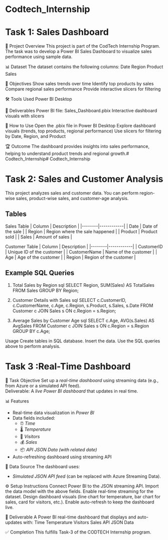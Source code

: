 # Codtech_Internship
# Task 1: Sales Dashboard
📌 Project Overview
This project is part of the CodTech Internship Program.
The task was to develop a Power BI Sales Dashboard to visualize sales performance using sample data.

📊 Dataset
The dataset contains the following columns:
Date
Region
Product
Sales

🎯 Objectives
Show sales trends over time
Identify top products by sales
Compare regional sales performance
Provide interactive slicers for filtering

🛠️ Tools Used
Power BI Desktop

📁 Deliverables
Power BI file: Sales_Dashboard.pbix
Interactive dashboard visuals with slicers

🚀 How to Use
Open the .pbix file in Power BI Desktop
Explore dashboard visuals (trends, top products, regional performance)
Use slicers for filtering by Date, Region, and Product

🏆 Outcome
The dashboard provides insights into sales performance, helping to understand product trends and regional growth.# Codtech_Internship# Codtech_Internship



# Task 2: Sales and Customer Analysis
This project analyzes sales and customer data. 
You can perform region-wise sales, product-wise sales, and customer-age analysis.

## Tables
 Sales Table
| Column | Description |
|--------|------------|
| Date   | Date of the sale |
| Region | Region where the sale happened |
| Product | Product sold |
| Sales  | Amount of sales |

Customer Table
| Column | Description |
|--------|------------|
| CustomerID | Unique ID of the customer |
| CustomerName | Name of the customer |
| Age | Age of the customer |
| Region | Region of the customer |

## Example SQL Queries
1. Total Sales by Region
sql
SELECT Region, SUM(Sales) AS TotalSales
FROM Sales
GROUP BY Region;

2. Customer Details with Sales
sql
SELECT c.CustomerID, c.CustomerName, c.Age, c.Region, s.Product, s.Sales, s.Date
FROM Customer c
JOIN Sales s ON c.Region = s.Region;

3. Average Sales by Customer Age
sql
SELECT c.Age, AVG(s.Sales) AS AvgSales
FROM Customer c
JOIN Sales s ON c.Region = s.Region
GROUP BY c.Age;

Usage
Create tables in SQL database.
Insert the data.
Use the SQL queries above to perform analysis.



#  Task 3 :Real-Time Dashboard
📌 Task Objective
Set up a *real-time dashboard* using streaming data (e.g., from Azure or a simulated API feed).  
Deliverable: A *live Power BI dashboard* that updates in real time.  
 
📊 Features
- Real-time data visualization in *Power BI*  
- Data fields included:
  - ⏰ *Time*  
  - 🌡️ *Temperature*  
  - 👥 *Visitors*  
  - 💰 *Sales*  
  - 📦 *API JSON Data (with related date)*  
- Auto-refreshing dashboard using streaming API  

🔗 Data Source
The dashboard uses:
- *Simulated JSON API feed* (can be replaced with Azure Streaming Data).  

⚙️ Setup Instructions
Connect Power BI to the JSON streaming API.
Import the data model with the above fields.
Enable real-time streaming for the dataset.
Design dashboard visuals (line chart for temperature, bar chart for sales, card for visitors, etc.).
Enable auto-refresh to keep the dashboard live.

📌 Deliverable
A Power BI real-time dashboard that displays and auto-updates with:
Time
Temperature
Visitors
Sales
API JSON Data

✅ Completion
This fulfills Task-3 of the CODTECH Internship program.





